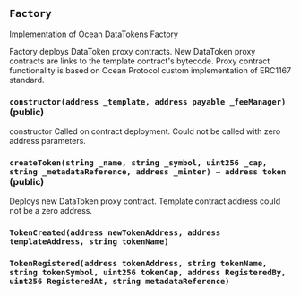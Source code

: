 ## `Factory`



Implementation of Ocean DataTokens Factory

Factory deploys DataToken proxy contracts.
New DataToken proxy contracts are links to the template contract's bytecode. 
Proxy contract functionality is based on Ocean Protocol custom implementation of ERC1167 standard.


### `constructor(address _template, address payable _feeManager)` (public)



constructor
Called on contract deployment. Could not be called with zero address parameters.


### `createToken(string _name, string _symbol, uint256 _cap, string _metadataReference, address _minter) → address token` (public)



Deploys new DataToken proxy contract.
Template contract address could not be a zero address. 



### `TokenCreated(address newTokenAddress, address templateAddress, string tokenName)`





### `TokenRegistered(address tokenAddress, string tokenName, string tokenSymbol, uint256 tokenCap, address RegisteredBy, uint256 RegisteredAt, string metadataReference)`





